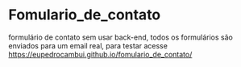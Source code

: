 # Fomulario_de_contato
 formulário de contato sem usar back-end, todos os formulários são enviados para um email real, para testar acesse https://eupedrocambui.github.io/fomulario_de_contato/
